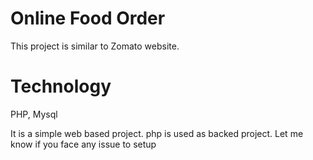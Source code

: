# Online Food Order
This project is similar to Zomato website. 

# Technology

PHP,
Mysql

It is a simple web based project. php is used as backed project. 
Let me know if you face any issue to setup
